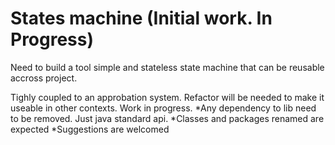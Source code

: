 # States machine (Initial work. In Progress)
Need to build a tool simple and stateless state machine that can be reusable accross project.

Tighly coupled to an approbation system. Refactor will be needed to make it useable in other contexts. Work in progress. 
*Any dependency to lib need to be removed. Just java standard api.
*Classes and packages renamed are expected
*Suggestions are welcomed

